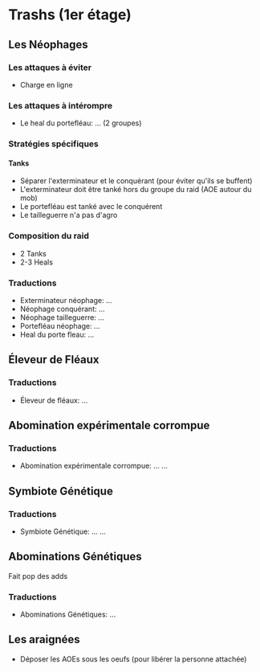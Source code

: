Trashs (1er étage)
==================

Les Néophages
-------------
### Les attaques à éviter
- Charge en ligne

### Les attaques à intérompre
- Le heal du portefléau: ... (2 groupes)

### Stratégies spécifiques
#### Tanks
- Séparer l'exterminateur et le conquérant (pour éviter qu'ils se buffent)
- L'exterminateur doit être tanké hors du groupe du raid (AOE autour du mob)
- Le portefléau est tanké avec le conquérent
- Le tailleguerre n'a pas d'agro

### Composition du raid
- 2 Tanks
- 2-3 Heals

### Traductions
- Exterminateur néophage: ...
- Néophage conquérant: ...
- Néophage tailleguerre: ...
- Portefléau néophage: ...
- Heal du porte fleau: ...


Éleveur de Fléaux
-----------------
### Traductions
- Éleveur de fléaux:
...


Abomination expérimentale corrompue
-----------------------------------
### Traductions
- Abomination expérimentale corrompue: ...
...


Symbiote Génétique
------------------
### Traductions
- Symbiote Génétique: ...
...

Abominations Génétiques
-----------------------
Fait pop des adds

### Traductions
- Abominations Génétiques: ...

Les araignées
-------------
- Déposer les AOEs sous les oeufs (pour libérer la personne attachée)
